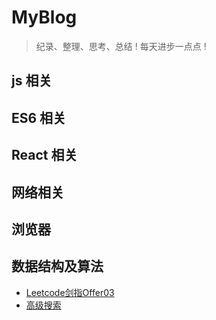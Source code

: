 # MyBlog
> 纪录、整理、思考、总结 !
> 每天进步一点点 !


## js 相关

## ES6 相关

## React 相关

## 网络相关

## 浏览器

## 数据结构及算法

* [Leetcode剑指Offer03](https://github.com/2018212632/myblog/issues/2)
* [高级搜索](https://github.com/2018212632/myblog/issues/3)



